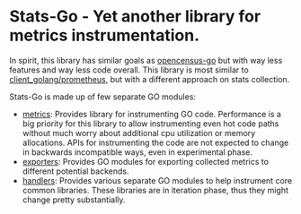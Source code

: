 # Stats-Go - Yet another library for metrics instrumentation.

In spirit, this library has similar goals as [opencensus-go](https://github.com/census-instrumentation/opencensus-go) but
with way less features and way less code overall. This library is most similar to
[client_golang/prometheus](https://github.com/prometheus/client_golang), but with a different approach on stats collection.

Stats-Go is made up of few separate GO modules:
- [metrics](./metrics): Provides library for instrumenting GO code. Performance is a big priority for this library
to allow instrumenting even hot code paths without much worry about additional cpu utilization or memory allocations.
APIs for instrumenting the code are not expected to change in backwards incompatible ways, even in experimental phase.
- [exporters](./exporters): Provides GO modules for exporting collected metrics to different potential backends.
- [handlers](./handlers): Provides various separate GO modules to help instrument core common libraries. These libraries
are in iteration phase, thus they might change pretty substantially.

